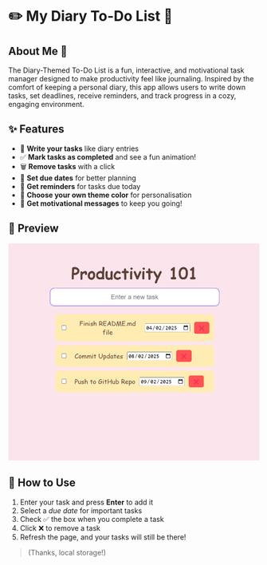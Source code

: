 # ✏️ My Diary To-Do List 📖

## About Me 📝 
The Diary-Themed To-Do List is a fun, interactive, and motivational task manager designed to make productivity feel like journaling. Inspired by the comfort of keeping a personal diary, this app allows users to write down tasks, set deadlines, receive reminders, and track progress in a cozy, engaging environment.

## ✨ Features
- 📝 **Write your tasks** like diary entries  
- ✅ **Mark tasks as completed** and see a fun animation!  
- 🗑️ **Remove tasks** with a click  
- 📅 **Set due dates** for better planning  
- 🔔 **Get reminders** for tasks due today 
- 🎨 **Choose your own theme color** for personalisation  
- 💬 **Get motivational messages** to keep you going! 

## 📸 Preview  
![Productivity 101 Screenshot](ImageDiary/diaryTest.png)  


## 🚀 How to Use
1. Enter your task and press **Enter** to add it  
2. Select a _due date_ for important tasks  
3. Check ✅ the box when you complete a task  
4. Click ❌ to remove a task  
5. Refresh the page, and your tasks will still be there! 
> (Thanks, local storage!)  

